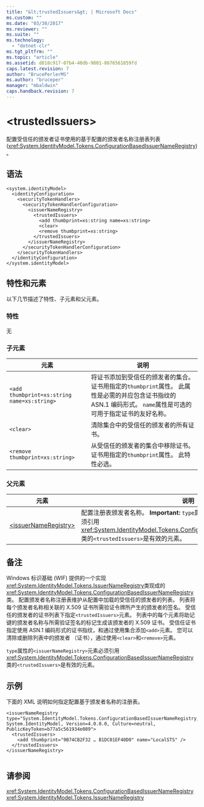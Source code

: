 ```yaml
---
title: "&lt;trustedIssuers&gt; | Microsoft Docs"
ms.custom: ""
ms.date: "03/30/2017"
ms.reviewer: ""
ms.suite: ""
ms.technology: 
  - "dotnet-clr"
ms.tgt_pltfrm: ""
ms.topic: "article"
ms.assetid: d818c917-07b4-40db-9801-8676561859fd
caps.latest.revision: 7
author: "BrucePerlerMS"
ms.author: "bruceper"
manager: "mbaldwin"
caps.handback.revision: 7
---
```

# &lt;trustedIssuers&gt;
配置受信任的颁发者证书使用的基于配置的颁发者名称注册表列表 \(<xref:System.IdentityModel.Tokens.ConfigurationBasedIssuerNameRegistry>\)。  
  
## 语法  
  
```  
<system.identityModel>  
  <identityConfiguration>  
    <securityTokenHandlers>  
      <securityTokenHandlerConfiguration>  
        <issuerNameRegistry>  
          <trustedIssuers>  
            <add thumbprint=xs:string name=xs:string>  
            <clear>  
            <remove thumbprint=xs:string>  
          </trustedIssuers>  
        </issuerNameRegistry>  
      </securityTokenHandlerConfiguration>  
    </securityTokenHandlers>  
  </identityConfiguration>  
</system.identityModel>  
```  
  
## 特性和元素  
 以下几节描述了特性、子元素和父元素。  
  
### 特性  
 无  
  
### 子元素  
  
|元素|说明|  
|--------|--------|  
|`<add thumbprint=xs:string name=xs:string>`|将证书添加到受信任的颁发者的集合。  证书用指定的`thumbprint`属性。  此属性是必需的并应包含证书指纹的 ASN.1 编码形式。  `name`属性是可选的可用于指定证书的友好名称。|  
|`<clear>`|清除集合中的受信任的颁发者的所有证书。|  
|`<remove thumbprint=xs:string>`|从受信任的颁发者的集合中移除证书。  证书用指定的`thumbprint`属性。  此特性必选。|  
  
### 父元素  
  
|元素|说明|  
|--------|--------|  
|[\<issuerNameRegistry\>](../../../../../docs/framework/configure-apps/file-schema/windows-identity-foundation/issuernameregistry.md)|配置注册表颁发者名称。 **Important:**  `type`属性的`<issuerNameRegistry>`元素必须引用<xref:System.IdentityModel.Tokens.ConfigurationBasedIssuerNameRegistry>类的`<trustedIssuers>`是有效的元素。|  
  
## 备注  
 Windows 标识基础 \(WIF\) 提供的一个实现<xref:System.IdentityModel.Tokens.IssuerNameRegistry>类现成的<xref:System.IdentityModel.Tokens.ConfigurationBasedIssuerNameRegistry>类。  配置颁发者名称注册表维护从配置中加载的受信任的颁发者的列表。  列表将每个颁发者名称相关联的 X.509 证书所需验证令牌所产生的颁发者的签名。  受信任的颁发者的证书列表下指定`<trustedIssuers>`元素。  列表中的每个元素将助记键的颁发者名称与所需验证签名的标记生成该颁发者的 X.509 证书。  受信任证书指定使用 ASN.1 编码形式的证书指纹，和通过使用集合添加`<add>`元素。  您可以清除或删除列表中的颁发者 （证书），通过使用`<clear>`和`<remove>`元素。  
  
 `type`属性的`<issuerNameRegistry>`元素必须引用<xref:System.IdentityModel.Tokens.ConfigurationBasedIssuerNameRegistry>类的`<trustedIssuers>`是有效的元素。  
  
## 示例  
 下面的 XML 说明如何指定配置基于颁发者名称的注册表。  
  
```  
<issuerNameRegistry type="System.IdentityModel.Tokens.ConfigurationBasedIssuerNameRegistry, System.IdentityModel, Version=4.0.0.0, Culture=neutral, PublicKeyToken=b77a5c561934e089">  
  <trustedIssuers>  
    <add thumbprint="9B74CB2F32 … B1DC01EF40D0" name="LocalSTS" />  
  </trustedIssuers>  
</issuerNameRegistry>  
  
```  
  
## 请参阅  
 <xref:System.IdentityModel.Tokens.ConfigurationBasedIssuerNameRegistry>   
 <xref:System.IdentityModel.Tokens.IssuerNameRegistry>